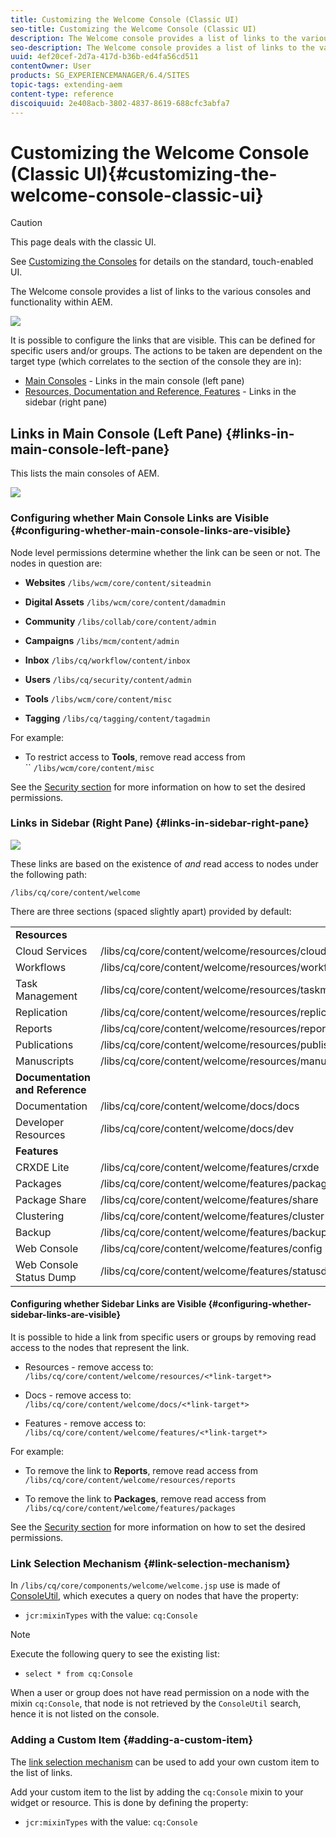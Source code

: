 ```yaml
---
title: Customizing the Welcome Console (Classic UI)
seo-title: Customizing the Welcome Console (Classic UI)
description: The Welcome console provides a list of links to the various consoles and functionality within AEM
seo-description: The Welcome console provides a list of links to the various consoles and functionality within AEM
uuid: 4ef20cef-2d7a-417d-b36b-ed4fa56cd511
contentOwner: User
products: SG_EXPERIENCEMANAGER/6.4/SITES
topic-tags: extending-aem
content-type: reference
discoiquuid: 2e408acb-3802-4837-8619-688cfc3abfa7
---
```


# Customizing the Welcome Console (Classic UI){#customizing-the-welcome-console-classic-ui}

>[!CAUTION]
>
>This page deals with the classic UI.
>
>See [Customizing the Consoles](/help/sites/developing/using/customizing-consoles-touch.md) for details on the standard, touch-enabled UI.

The Welcome console provides a list of links to the various consoles and functionality within AEM.

![](assets/cq_welcomescreen.png)

It is possible to configure the links that are visible. This can be defined for specific users and/or groups. The actions to be taken are dependent on the target type (which correlates to the section of the console they are in):

* [Main Consoles](#links-in-main-console-left-pane) - Links in the main console (left pane)
* [Resources, Documentation and Reference, Features](#links-in-sidebar-right-pane) - Links in the sidebar (right pane)

## Links in Main Console (Left Pane) {#links-in-main-console-left-pane}

This lists the main consoles of AEM.

![](assets/cq_welcomescreenmainconsole.png) 

### Configuring whether Main Console Links are Visible {#configuring-whether-main-console-links-are-visible}

Node level permissions determine whether the link can be seen or not. The nodes in question are:

* **Websites** 
  `/libs/wcm/core/content/siteadmin`

* **Digital Assets** 
  `/libs/wcm/core/content/damadmin`

* **Community** 
  `/libs/collab/core/content/admin`

* **Campaigns** 
  `/libs/mcm/content/admin`

* **Inbox** 
  `/libs/cq/workflow/content/inbox`

* **Users** 
  `/libs/cq/security/content/admin`

* **Tools** 
  `/libs/wcm/core/content/misc`

* **Tagging** 
  `/libs/cq/tagging/content/tagadmin`

For example:

* To restrict access to **Tools**, remove read access from  
  `` `/libs/wcm/core/content/misc`

See the [Security section](/help/sites/administering/using/security.md) for more information on how to set the desired permissions.

### Links in Sidebar (Right Pane) {#links-in-sidebar-right-pane}

![](assets/cq_welcomescreensidebar.png)

These links are based on the existence of *and* read access to nodes under the following path:

`/libs/cq/core/content/welcome`

There are three sections (spaced slightly apart) provided by default:

<table> 
 <tbody> 
  <tr> 
   <td width="150"><strong>Resources</strong></td> 
   <td> </td> 
  </tr> 
  <tr> 
   <td width="150"> Cloud Services</td> 
   <td><span class="code">/libs/cq/core/content/welcome/resources/cloudservices</span></td> 
  </tr> 
  <tr> 
   <td width="150"> Workflows</td> 
   <td><span class="code">/libs/cq/core/content/welcome/resources/workflows</span></td> 
  </tr> 
  <tr> 
   <td width="150"> Task Management</td> 
   <td><span class="code">/libs/cq/core/content/welcome/resources/taskmanager</span></td> 
  </tr> 
  <tr> 
   <td width="150"> Replication</td> 
   <td><span class="code">/libs/cq/core/content/welcome/resources/replication</span></td> 
  </tr> 
  <tr> 
   <td width="150"> Reports</td> 
   <td><span class="code">/libs/cq/core/content/welcome/resources/reports</span></td> 
  </tr> 
  <tr> 
   <td width="150"> Publications</td> 
   <td><span class="code">/libs/cq/core/content/welcome/resources/publishingadmin</span></td> 
  </tr> 
  <tr> 
   <td width="150"> Manuscripts</td> 
   <td><span class="code">/libs/cq/core/content/welcome/resources/manuscriptsadmin</span></td> 
  </tr> 
  <tr> 
   <td width="150"><strong>Documentation and Reference</strong></td> 
   <td> </td> 
  </tr> 
  <tr> 
   <td width="150"> Documentation</td> 
   <td><span class="code">/libs/cq/core/content/welcome/docs/docs</span></td> 
  </tr> 
  <tr> 
   <td width="150"> Developer Resources</td> 
   <td><span class="code">/libs/cq/core/content/welcome/docs/dev</span></td> 
  </tr> 
  <tr> 
   <td width="150"><strong>Features</strong></td> 
   <td> </td> 
  </tr> 
  <tr> 
   <td width="150"> CRXDE Lite</td> 
   <td><span class="code">/libs/cq/core/content/welcome/features/crxde</span></td> 
  </tr> 
  <tr> 
   <td width="150"> Packages</td> 
   <td><span class="code">/libs/cq/core/content/welcome/features/packages</span></td> 
  </tr> 
  <tr> 
   <td width="150"> Package Share</td> 
   <td><span class="code">/libs/cq/core/content/welcome/features/share</span></td> 
  </tr> 
  <tr> 
   <td width="150"> Clustering</td> 
   <td><span class="code">/libs/cq/core/content/welcome/features/cluster</span></td> 
  </tr> 
  <tr> 
   <td width="150"> Backup</td> 
   <td><span class="code">/libs/cq/core/content/welcome/features/backup</span></td> 
  </tr> 
  <tr> 
   <td width="150"> Web Console<br /> </td> 
   <td><span class="code">/libs/cq/core/content/welcome/features/config</span></td> 
  </tr> 
  <tr> 
   <td width="150"> Web Console Status Dump<br /> </td> 
   <td><span class="code">/libs/cq/core/content/welcome/features/statusdump</span></td> 
  </tr> 
 </tbody> 
</table>

#### Configuring whether Sidebar Links are Visible {#configuring-whether-sidebar-links-are-visible}

It is possible to hide a link from specific users or groups by removing read access to the nodes that represent the link.

* Resources - remove access to:  
  `/libs/cq/core/content/welcome/resources/<*link-target*>`

* Docs - remove access to:  
  `/libs/cq/core/content/welcome/docs/<*link-target*>`

* Features - remove access to:  
  `/libs/cq/core/content/welcome/features/<*link-target*>`

For example:

* To remove the link to **Reports**, remove read access from  
  `/libs/cq/core/content/welcome/resources/reports`  

* To remove the link to **Packages**, remove read access from  
  `/libs/cq/core/content/welcome/features/packages`

See the [Security section](/help/sites/administering/using/security.md) for more information on how to set the desired permissions.

### Link Selection Mechanism {#link-selection-mechanism}

In `/libs/cq/core/components/welcome/welcome.jsp` use is made of [ConsoleUtil](https://helpx.adobe.com/experience-manager/6-4/sites/developing/using/reference-materials/javadoc/com/day/cq/commons/ConsoleUtil.html), which executes a query on nodes that have the property:

* `jcr:mixinTypes` with the value: `cq:Console`

>[!NOTE]
>
>Execute the following query to see the existing list:
>
>* `select * from cq:Console`
>

When a user or group does not have read permission on a node with the mixin `cq:Console`, that node is not retrieved by the `ConsoleUtil` search, hence it is not listed on the console.

### Adding a Custom Item {#adding-a-custom-item}

The [link selection mechanism](#link-selection-mechanism) can be used to add your own custom item to the list of links.

Add your custom item to the list by adding the `cq:Console` mixin to your widget or resource. This is done by defining the property:

* `jcr:mixinTypes` with the value: `cq:Console`


